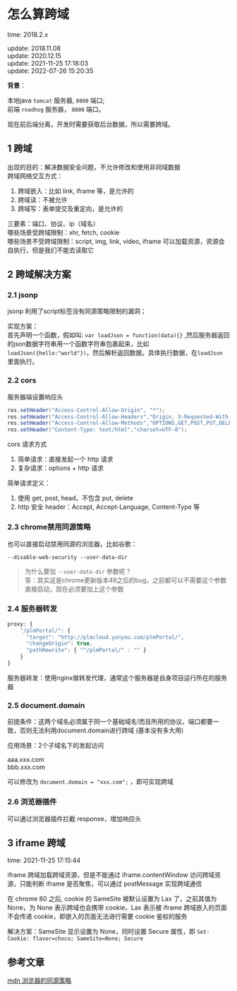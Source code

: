 # 怎么算跨域

time: 2018.2.x

update: 2018.11.08  
update: 2020.12.15  
update: 2021-11-25 17:18:03  
update: 2022-07-26 15:20:35

**背景**：

本地java `tomcat` 服务器, `8080` 端口;  
前端 `roadhog` 服务器， `8000` 端口。

现在前后端分离，开发时需要获取后台数据，所以需要跨域。

## 1 跨域

出现的目的：解决数据安全问题，不允许修改和使用非同域数据  
跨域网络交互方式：  
1. 跨域嵌入：比如 link, iframe 等，是允许的
2. 跨域读：不被允许
3. 跨域写：表单提交及重定向，是允许的

三要素：端口、协议、ip（域名）  
哪些场景受跨域限制：xhr, fetch, cookie   
哪些场景不受跨域限制：script, img, link, video, iframe 可以加载资源，资源会自执行，但是我们不能去读取它

## 2 跨域解决方案

### 2.1 jsonp

jsonp 利用了script标签没有同源策略限制的漏洞；

实现方案：  
首先声明一个函数，假如叫: `var loadJson = function(data){}` ,然后服务器返回的json数据字符串用一个函数字符串包裹起来，比如 `loadJson({hello:"world"})`，然后解析返回数据。具体执行数据，在`loadJson` 里面执行。

### 2.2 cors

服务器端设置响应头

```java
res.setHeader("Access-Control-Allow-Origin", "*");
res.setHeader("Access-Control-Allow-Headers","Origin, X-Requested-With, Content-Type, Accept");
res.setHeader("Access-Control-Allow-Methods","OPTIONS,GET,POST,PUT,DELETE");
res.setHeader("Content-Type: text/html","charset=UTF-8");
```

cors 请求方式  
1. 简单请求：直接发起一个 http 请求
2. 复杂请求：options + http 请求

简单请求定义：  
1. 使用 get, post, head，不包含 put, delete
2. http 安全 header：Accept, Accept-Language, Content-Type 等

### 2.3 chrome禁用同源策略

也可以直接启动禁用同源的浏览器，比如谷歌：

`--disable-web-security --user-data-dir`

> 为什么要加 `--user-data-dir` 参数呢？  
> 答：其实这是chrome更新版本49之后的bug，之前都可以不需要这个参数直接启动，现在必须要加上这个参数

### 2.4 服务器转发

```javascript
proxy: {
    "/plmPortal/": {
      "target": "http://plmcloud.yonyou.com/plmPortal/",
      "changeOrigin": true,
      "pathRewrite": { "^/plmPortal/" : "" }
    }
}
```

服务器转发：使用nginx做转发代理，通常这个服务器是自身项目运行所在的服务器

### 2.5 document.domain

前提条件：这两个域名必须属于同一个基础域名!而且所用的协议，端口都要一致，否则无法利用document.domain进行跨域 (基本没有多大用)

应用场景：2个子域名下的发起访问

aaa.xxx.com  
bbb.xxx.com

可以修改为 `document.domain = "xxx.com";` ，即可实现跨域

### 2.6 浏览器插件

可以通过浏览器插件拦截 response，增加响应头

## 3 iframe 跨域

time: 2021-11-25 17:15:44

iframe 跨域加载跨域资源，但是不能通过 iframe.contentWindow 访问跨域资源，只能判断 iframe 是否聚焦，可以通过 postMessage 实现跨域通信

在 chrome 80 之后, cookie 的 SameSite 被默认设置为 Lax 了，之前其值为 None，为 None 表示跨域也会携带 cookie，Lax 表示被 iframe 跨域嵌入的页面不会传递 cookie，即嵌入的页面无法进行需要 cookie 鉴权的服务

解决方案：SameSite 显示设置为 None，同时设置 Secure 属性，即 `Set-Cookie: flavor=choco; SameSite=None; Secure`

## 参考文章

[mdn 浏览器的同源策略](https://developer.mozilla.org/zh-CN/docs/Web/Security/Same-origin_policy)
